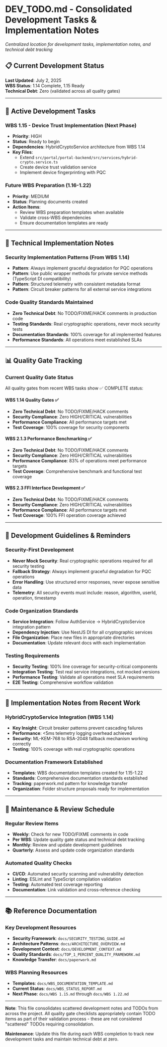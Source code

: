 # DEV_TODO.md - Consolidated Development Tasks & Implementation Notes
*Centralized location for development tasks, implementation notes, and technical debt tracking*

## 📋 Current Development Status

**Last Updated**: July 2, 2025  
**WBS Status**: 1.14 Complete, 1.15 Ready  
**Technical Debt**: Zero (validated across all quality gates)

---

## 🎯 Active Development Tasks

### WBS 1.15 - Device Trust Implementation (Next Phase)
- **Priority**: HIGH
- **Status**: Ready to begin
- **Dependencies**: HybridCryptoService architecture from WBS 1.14
- **Key Files**: 
  - Extend `src/portal/portal-backend/src/services/hybrid-crypto.service.ts`
  - Create device trust validation service
  - Implement device fingerprinting with PQC

### Future WBS Preparation (1.16-1.22)
- **Priority**: MEDIUM
- **Status**: Planning documents created
- **Action Items**:
  - Review WBS preparation templates when available
  - Validate cross-WBS dependencies
  - Ensure documentation templates are ready

---

## 🔧 Technical Implementation Notes

### Security Implementation Patterns (From WBS 1.14)
- **Pattern**: Always implement graceful degradation for PQC operations
- **Pattern**: Use public wrapper methods for private service methods (TypeScript DI compatibility)
- **Pattern**: Structured telemetry with consistent metadata format
- **Pattern**: Circuit breaker patterns for all external service integrations

### Code Quality Standards Maintained
- **Zero Technical Debt**: No TODO/FIXME/HACK comments in production code
- **Testing Standards**: Real cryptographic operations, never mock security tests
- **Documentation Standards**: 100% coverage for all implemented features
- **Performance Standards**: All operations meet established SLAs

---

## 📊 Quality Gate Tracking

### Current Quality Gate Status
All quality gates from recent WBS tasks show ✅ COMPLETE status:

#### WBS 1.14 Quality Gates ✅
- **Zero Technical Debt**: No TODO/FIXME/HACK comments
- **Security Compliance**: Zero HIGH/CRITICAL vulnerabilities  
- **Performance Compliance**: All performance targets met
- **Test Coverage**: 100% coverage for security components

#### WBS 2.1.3 Performance Benchmarking ✅
- **Zero Technical Debt**: No TODO/FIXME/HACK comments
- **Security Compliance**: Zero HIGH/CRITICAL vulnerabilities
- **Performance Compliance**: 83% of operations meet performance targets
- **Test Coverage**: Comprehensive benchmark and functional test coverage

#### WBS 2.3 FFI Interface Development ✅
- **Zero Technical Debt**: No TODO/FIXME/HACK comments
- **Security Compliance**: Zero HIGH/CRITICAL vulnerabilities
- **Performance Compliance**: All performance targets met
- **Test Coverage**: 100% FFI operation coverage achieved

---

## 🚨 Development Guidelines & Reminders

### Security-First Development
- **Never Mock Security**: Real cryptographic operations required for all security testing
- **Fallback Strategy**: Always implement graceful degradation for PQC operations
- **Error Handling**: Use structured error responses, never expose sensitive data
- **Telemetry**: All security events must include: reason, algorithm, userId, operation, timestamp

### Code Organization Standards
- **Service Integration**: Follow AuthService → HybridCryptoService integration pattern
- **Dependency Injection**: Use NestJS DI for all cryptographic services
- **File Organization**: Place new files in appropriate directories
- **Documentation**: Update relevant docs with each implementation

### Testing Requirements
- **Security Testing**: 100% line coverage for security-critical components
- **Integration Testing**: Test real service integrations, not mocked versions
- **Performance Testing**: Validate all operations meet SLA requirements
- **E2E Testing**: Comprehensive workflow validation

---

## 📝 Implementation Notes from Recent Work

### HybridCryptoService Integration (WBS 1.14)
- **Key Insight**: Circuit breaker patterns prevent cascading failures
- **Performance**: <5ms telemetry logging overhead achieved
- **Security**: ML-KEM-768 to RSA-2048 fallback mechanism working correctly
- **Testing**: 100% coverage with real cryptographic operations

### Documentation Framework Established
- **Templates**: WBS documentation templates created for 1.15-1.22
- **Standards**: Comprehensive documentation standards established
- **Tracking**: paperwork.md pattern for knowledge transfer
- **Organization**: Folder structure proposals ready for implementation

---

## 🔄 Maintenance & Review Schedule

### Regular Review Items
- **Weekly**: Check for new TODO/FIXME comments in code
- **Per WBS**: Update quality gate status and technical debt tracking
- **Monthly**: Review and update development guidelines
- **Quarterly**: Assess and update code organization standards

### Automated Quality Checks
- **CI/CD**: Automated security scanning and vulnerability detection
- **Linting**: ESLint and TypeScript compilation validation
- **Testing**: Automated test coverage reporting
- **Documentation**: Link validation and cross-reference checking

---

## 📚 Reference Documentation

### Key Development Resources
- **Security Framework**: `docs/SECURITY_TESTING_GUIDE.md`
- **Architecture Patterns**: `docs/ARCHITECTURE_OVERVIEW.md`
- **Development Context**: `docs/DEVELOPMENT_CONTEXT.md`
- **Quality Standards**: `docs/TOP_1_PERCENT_QUALITY_FRAMEWORK.md`
- **Knowledge Transfer**: `docs/paperwork.md`

### WBS Planning Resources
- **Templates**: `docs/WBS_DOCUMENTATION_TEMPLATE.md`
- **Current Status**: `docs/WBS_STATUS_REPORT.md`
- **Next Phase**: `docs/WBS 1.15.md` through `docs/WBS 1.22.md`

---

**Note**: This file consolidates scattered development notes and TODOs from across the project. All quality gate checklists appropriately contain TODO items as part of their validation process - these are not considered "scattered" TODOs requiring consolidation.

**Maintenance**: Update this file during each WBS completion to track new development tasks and maintain technical debt at zero.
